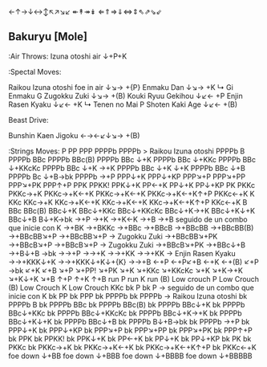 ←↑→↓↔↕↖↗↘↙
↞↟↠↡
⇐⇑⇒⇓⇔⇕⇖⇗⇘⇙

Bakuryu
[Mole]
--------------------
:Air Throws:
Izuna otoshi 		air ↓+P+K

:Spectal Moves:

Raikou Izuna otoshi 	foe in air ↓↘→ +{P}
Enmaku Dan		↓↘→ +K
	↳ Gi Enmaku	G
Zugokku Zuki		↓↘→ +(B)
Kouki Ryuu Gekihou	↓↙← +P
Enjin Rasen Kyaku	↓↙← +K
	↳ Tenen no Mai	P
Shoten Kaki Age		↓↙← +(B)

Beast Drive:

Bunshin Kaen Jigoku	←→←↙↓↘→ +(B)

:Strings Moves:
P
PP
PPP
PPPPb
PPPPb > Raikou Izuna otoshi
PPPPb B
PPPPb BBc
PPPPb BBc(B)
PPPPb BBc ↓+K
PPPPb BBc ↓+KKc
PPPPb BBc ↓+KKcKc
PPPPb BBc ↓+K →+K
PPPPb BBc ↓+K ↓+K
PPPPb BBc ↓+B
PPPPb Bc ↓+B->bk
PPPPb →+P
PPP↓+K
PPP↓+KP
PPP↘+P
PPP↘+PP
PPP↘+PK
PPP↑+P
PPK
PPKK!
PPK↓+K
PP←+K
PP↓+K
PP↓+KP
PK
PKKc
PKKc→+K
PKKc→+K←+K
PKKc→+K←+K
PKKc→+K←+K↑+P
PKKc←+K
K
KKc
KKc→+K
KKc→+K←+K
KKc→+K←+K
KKc→+K←+K↑+P
KKc←+K
B
BBc
BBc(B)
BBc↓+K
BBc↓+KKc
BBc↓+KKcKc
BBc↓+K→+K
BBc↓+K↓+K
BBc↓+B
B↓+K->bk
→+P
→+K
→+K←K
→+B
→+B seguido de un combo que inicie con K
→+BK
→+BKKc
→+BBc
→+BBcB
→+BBcBB
→+BBcBB(B)
→+BBcBB↘+P
→+BBcBB↘+P -> Zugokku Zuki
→+BBcBB↘+PK
→+BBcB↘+P
→+BBcB↘+P -> Zugokku Zuki
→+BBcB↘+PK
→+BBc↓+B
→+B↓+B ->bk
→→+P
→→+K
→→+KK
→→+KK -> Enjin Rasen Kyaku
→→+KKK↓+K
→→+KKK↓+K↓+{K}
→→+B
←+P
←+P↙+B
←+K
←+(B)
↙+P ->bk
↙+K
↙+B
↘+P
↘+PP!
↘+PK
↘+K
↘+KKc
↘+KKcKc
↘+K
↘+K→+K
↘+K↓+K
↘+B
↑+P
↑+K
↑+B
run P
run K
run (B)
Low crouch P
Low Crouch (B)
Low Crouch K
Low Crouch KKc
bk P
bk P -> seguido de un combo que inicie con K
bk PP
bk PPP
bk PPPPb
bk PPPPb -> Raikou Izuna otoshi
bk PPPPb B
bk PPPPb BBc
bk PPPPb BBc(B)
bk PPPPb BBc↓+K
bk PPPPb BBc↓+KKc
bk PPPPb BBc↓+KKcKc
bk PPPPb BBc↓+K→+K
bk PPPPb BBc↓+K↓+K
bk PPPPb BBc↓+B
bk PPPPb B↓+B->bk
bk PPPPb →+P
bk PPP↓+K
bk PPP↓+KP
bk PPP↘+P
bk PPP↘+PP
bk PPP↘+PK
bk PPP↑+P
bk PPK
bk PPKK!
bk PPK↓+K
bk PP←+K
bk PP↓+K
bk PP↓+KP
bk PK
bk PKKc
bk PKKc→+K
bk PKKc→+K←+K
bk PKKc→+K←+K↑+P
bk PKKc←+K
foe down ↓+BB
foe down ↓+BBB
foe down ↓+BBBB
foe down ↓+BBBBB
